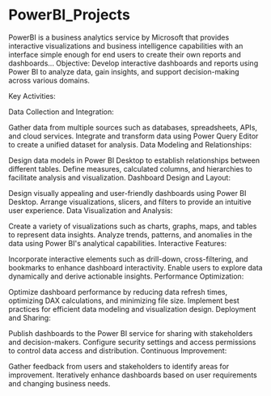 # PowerBI_Projects
PowerBI is a business analytics service by Microsoft that provides interactive visualizations and business intelligence capabilities with an interface simple enough for end users to create their own reports and dashboards...
Objective:
Develop interactive dashboards and reports using Power BI to analyze data, gain insights, and support decision-making across various domains.

Key Activities:

Data Collection and Integration:

Gather data from multiple sources such as databases, spreadsheets, APIs, and cloud services.
Integrate and transform data using Power Query Editor to create a unified dataset for analysis.
Data Modeling and Relationships:

Design data models in Power BI Desktop to establish relationships between different tables.
Define measures, calculated columns, and hierarchies to facilitate analysis and visualization.
Dashboard Design and Layout:

Design visually appealing and user-friendly dashboards using Power BI Desktop.
Arrange visualizations, slicers, and filters to provide an intuitive user experience.
Data Visualization and Analysis:

Create a variety of visualizations such as charts, graphs, maps, and tables to represent data insights.
Analyze trends, patterns, and anomalies in the data using Power BI's analytical capabilities.
Interactive Features:

Incorporate interactive elements such as drill-down, cross-filtering, and bookmarks to enhance dashboard interactivity.
Enable users to explore data dynamically and derive actionable insights.
Performance Optimization:

Optimize dashboard performance by reducing data refresh times, optimizing DAX calculations, and minimizing file size.
Implement best practices for efficient data modeling and visualization design.
Deployment and Sharing:

Publish dashboards to the Power BI service for sharing with stakeholders and decision-makers.
Configure security settings and access permissions to control data access and distribution.
Continuous Improvement:

Gather feedback from users and stakeholders to identify areas for improvement.
Iteratively enhance dashboards based on user requirements and changing business needs.

